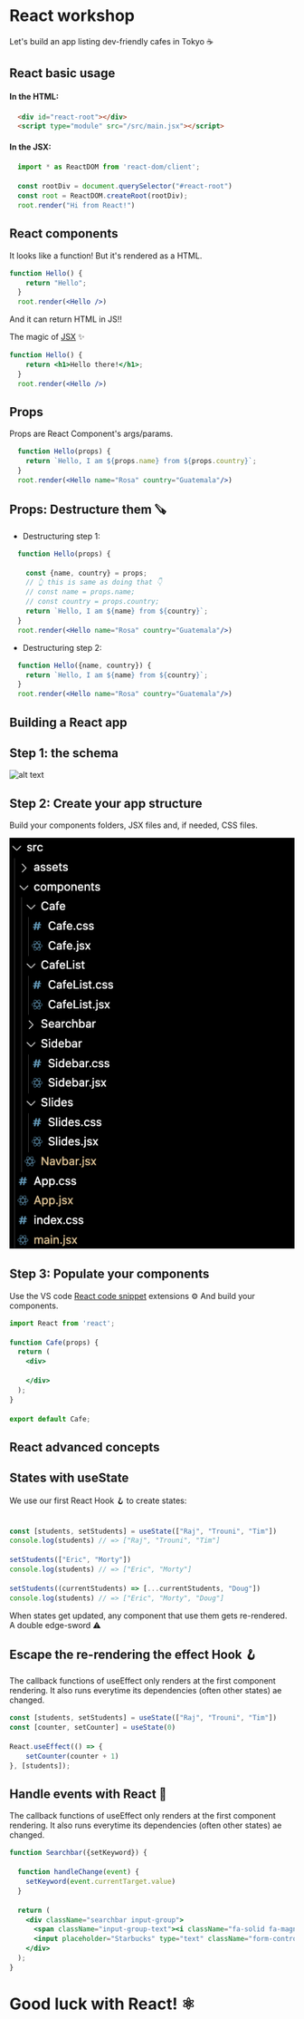 # React workshop
Let's build an app listing dev-friendly cafes in Tokyo ☕️


## React basic usage

#### In the HTML:

```html
  <div id="react-root"></div>
  <script type="module" src="/src/main.jsx"></script>
```

#### In the JSX:

```js
  import * as ReactDOM from 'react-dom/client';

  const rootDiv = document.querySelector("#react-root")
  const root = ReactDOM.createRoot(rootDiv);
  root.render("Hi from React!")
```



## React components

It looks like a function! But it's rendered as a HTML.

```jsx
function Hello() {
    return "Hello";
  }
  root.render(<Hello />)
```

And it can return HTML in JS!! 

The magic of [JSX](https://babeljs.io/repl#) ✨

```jsx
function Hello() {
    return <h1>Hello there!</h1>;
  }
  root.render(<Hello />)
```


## Props

Props are React Component's args/params.

```jsx
  function Hello(props) {
    return `Hello, I am ${props.name} from ${props.country}`;
  }
  root.render(<Hello name="Rosa" country="Guatemala"/>)
```


## Props: Destructure them 🪚

- Destructuring step 1:

```jsx
  function Hello(props) {

    const {name, country} = props;
    // 👆 this is same as doing that 👇
    // const name = props.name;
    // const country = props.country;
    return `Hello, I am ${name} from ${country}`;
  }
  root.render(<Hello name="Rosa" country="Guatemala"/>)
```

- Destructuring step 2:

```jsx
  function Hello({name, country}) {
    return `Hello, I am ${name} from ${country}`;
  }
  root.render(<Hello name="Rosa" country="Guatemala"/>)
```



## Building a React app


## Step 1: the schema

![alt text](image.png)


## Step 2: Create your app structure

Build your components folders, JSX files and, if needed, CSS files.

![alt text](image-1.png)


## Step 3: Populate your components

Use the VS code [React code snippet](https://marketplace.visualstudio.com/items?itemName=xabikos.ReactSnippets) extensions ⚙️
And build your components.

```jsx
import React from 'react';

function Cafe(props) {
  return (
    <div>
      
    </div>
  );
}

export default Cafe;
```



## React advanced concepts


## States with useState

We use our first React Hook 🪝 to create states: 

```jsx

const [students, setStudents] = useState(["Raj", "Trouni", "Tim"])
console.log(students) // => ["Raj", "Trouni", "Tim"]

setStudents(["Eric", "Morty"])
console.log(students) // => ["Eric", "Morty"]

setStudents((currentStudents) => [...currentStudents, "Doug"])
console.log(students) // => ["Eric", "Morty", "Doug"]

```

When states get updated, any component that use them gets re-rendered. A double edge-sword ⚠️


## Escape the re-rendering the effect Hook 🪝

The callback functions of useEffect only renders at the first component rendering.
It also runs everytime its dependencies (often other states) ae changed.

```jsx
const [students, setStudents] = useState(["Raj", "Trouni", "Tim"])
const [counter, setCounter] = useState(0)

React.useEffect(() => {
    setCounter(counter + 1)
}, [students]);
```


## Handle events with React 🎇

The callback functions of useEffect only renders at the first component rendering.
It also runs everytime its dependencies (often other states) ae changed.

```jsx
function Searchbar({setKeyword}) {

  function handleChange(event) {
    setKeyword(event.currentTarget.value)
  }

  return (
    <div className="searchbar input-group">
      <span className="input-group-text"><i className="fa-solid fa-magnifying-glass"></i></span>
      <input placeholder="Starbucks" type="text" className="form-control" onChange={handleChange} />
    </div>
  );
}
```



# Good luck with React! ⚛
